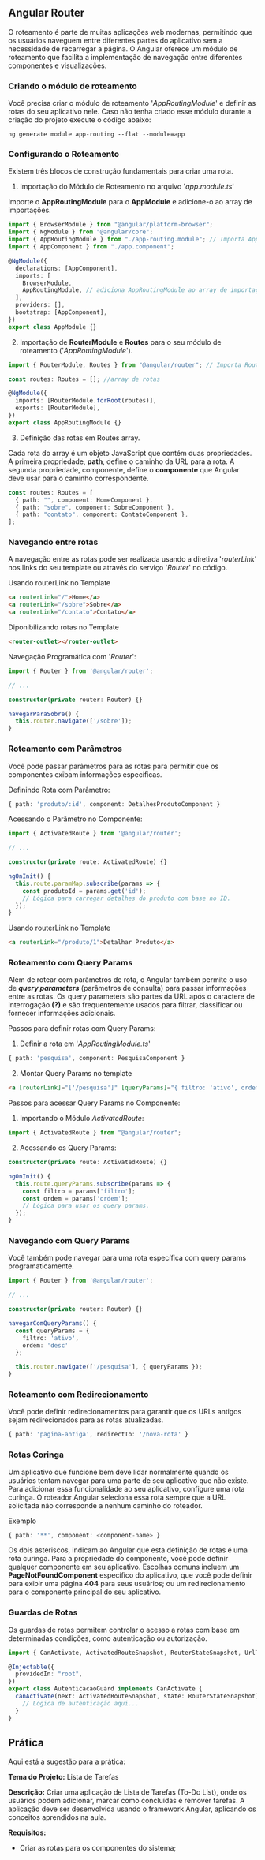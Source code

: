 ## Angular Router

O roteamento é parte de muitas aplicações web modernas, permitindo que os usuários naveguem entre diferentes partes do aplicativo sem a necessidade de recarregar a página. O Angular oferece um módulo de roteamento que facilita a implementação de navegação entre diferentes componentes e visualizações.

### Criando o módulo de roteamento

Você precisa criar o módulo de roteamento '_AppRoutingModule_' e definir as rotas do seu aplicativo nele. Caso não tenha criado esse módulo durante a criação do projeto execute o código abaixo:

```bach
ng generate module app-routing --flat --module=app
```

### Configurando o Roteamento

Existem três blocos de construção fundamentais para criar uma rota.

1. Importação do Módulo de Roteamento no arquivo '_app.module.ts_'

Importe o **AppRoutingModule** para o **AppModule** e adicione-o ao array de importações.

```typescript
import { BrowserModule } from "@angular/platform-browser";
import { NgModule } from "@angular/core";
import { AppRoutingModule } from "./app-routing.module"; // Importa AppRoutingModule
import { AppComponent } from "./app.component";

@NgModule({
  declarations: [AppComponent],
  imports: [
    BrowserModule,
    AppRoutingModule, // adiciona AppRoutingModule ao array de importações do AppModule
  ],
  providers: [],
  bootstrap: [AppComponent],
})
export class AppModule {}
```

2. Importação de **RouterModule** e **Routes** para o seu módulo de roteamento ('_AppRoutingModule_').

```typescript
import { RouterModule, Routes } from "@angular/router"; // Importa RouterModule e Routes

const routes: Routes = []; //array de rotas

@NgModule({
  imports: [RouterModule.forRoot(routes)],
  exports: [RouterModule],
})
export class AppRoutingModule {}
```

3.  Definição das rotas em Routes array.

Cada rota do array é um objeto JavaScript que contém duas propriedades. A primeira propriedade, **path**, define o caminho da URL para a rota. A segunda propriedade, componente, define o **componente** que Angular deve usar para o caminho correspondente.

```typescript
const routes: Routes = [
  { path: "", component: HomeComponent },
  { path: "sobre", component: SobreComponent },
  { path: "contato", component: ContatoComponent },
];
```

### Navegando entre rotas

A navegação entre as rotas pode ser realizada usando a diretiva '_routerLink_' nos links do seu template ou através do serviço '_Router_' no código.

Usando routerLink no Template

```html
<a routerLink="/">Home</a>
<a routerLink="/sobre">Sobre</a>
<a routerLink="/contato">Contato</a>
```

Diponibilizando rotas no Template

```html
<router-outlet></router-outlet>
```

Navegação Programática com '_Router_':

```typescript
import { Router } from '@angular/router';

// ...

constructor(private router: Router) {}

navegarParaSobre() {
  this.router.navigate(['/sobre']);
}
```

### Roteamento com Parâmetros

Você pode passar parâmetros para as rotas para permitir que os componentes exibam informações específicas.

Definindo Rota com Parâmetro:

```typescript
{ path: 'produto/:id', component: DetalhesProdutoComponent }
```

Acessando o Parâmetro no Componente:

```typescript
import { ActivatedRoute } from '@angular/router';

// ...

constructor(private route: ActivatedRoute) {}

ngOnInit() {
  this.route.paramMap.subscribe(params => {
    const produtoId = params.get('id');
    // Lógica para carregar detalhes do produto com base no ID.
  });
}
```

Usando routerLink no Template

```html
<a routerLink="/produto/1">Detalhar Produto</a>
```

### Roteamento com Query Params

Além de rotear com parâmetros de rota, o Angular também permite o uso de **_query parameters_** (parâmetros de consulta) para passar informações entre as rotas. Os query parameters são partes da URL após o caractere de interrogação **(?)** e são frequentemente usados para filtrar, classificar ou fornecer informações adicionais.

Passos para definir rotas com Query Params:

1. Definir a rota em '_AppRoutingModule.ts_'

```typescript
{ path: 'pesquisa', component: PesquisaComponent }
```

2. Montar Query Params no template

```html
<a [routerLink]="['/pesquisa']" [queryParams]="{ filtro: 'ativo', ordem: 'desc' }">Pesquisar</a>
```

Passos para acessar Query Params no Componente:

1. Importando o Módulo _ActivatedRoute_:

```typescript
import { ActivatedRoute } from "@angular/router";
```

2. Acessando os Query Params:

```typescript
constructor(private route: ActivatedRoute) {}

ngOnInit() {
  this.route.queryParams.subscribe(params => {
    const filtro = params['filtro'];
    const ordem = params['ordem'];
    // Lógica para usar os query params.
  });
}
```

### Navegando com Query Params

Você também pode navegar para uma rota específica com query params programaticamente.

```typescript
import { Router } from '@angular/router';

// ...

constructor(private router: Router) {}

navegarComQueryParams() {
  const queryParams = {
    filtro: 'ativo',
    ordem: 'desc'
  };

  this.router.navigate(['/pesquisa'], { queryParams });
}
```

### Roteamento com Redirecionamento

Você pode definir redirecionamentos para garantir que os URLs antigos sejam redirecionados para as rotas atualizadas.

```typescript
{ path: 'pagina-antiga', redirectTo: '/nova-rota' }
```

### Rotas Coringa

Um aplicativo que funcione bem deve lidar normalmente quando os usuários tentam navegar para uma parte de seu aplicativo que não existe. Para adicionar essa funcionalidade ao seu aplicativo, configure uma rota curinga. O roteador Angular seleciona essa rota sempre que a URL solicitada não corresponde a nenhum caminho do roteador.

Exemplo

```typescript
{ path: '**', component: <component-name> }
```

Os dois asteriscos, indicam ao Angular que esta definição de rotas é uma rota curinga. Para a propriedade do componente, você pode definir qualquer componente em seu aplicativo. Escolhas comuns incluem um **PageNotFoundComponent** específico do aplicativo, que você pode definir para exibir uma página **404** para seus usuários; ou um redirecionamento para o componente principal do seu aplicativo.

### Guardas de Rotas

Os guardas de rotas permitem controlar o acesso a rotas com base em determinadas condições, como autenticação ou autorização.

```typescript
import { CanActivate, ActivatedRouteSnapshot, RouterStateSnapshot, UrlTree } from "@angular/router";

@Injectable({
  providedIn: "root",
})
export class AutenticacaoGuard implements CanActivate {
  canActivate(next: ActivatedRouteSnapshot, state: RouterStateSnapshot): boolean | UrlTree {
    // Lógica de autenticação aqui...
  }
}
```

## Prática

Aqui está a sugestão para a prática:

**Tema do Projeto:** Lista de Tarefas

**Descrição:** Criar uma aplicação de Lista de Tarefas (To-Do List), onde os usuários podem adicionar, marcar como concluídas e remover tarefas. A aplicação deve ser desenvolvida usando o framework Angular, aplicando os conceitos aprendidos na aula.

**Requisitos:**

- Criar as rotas para os componentes do sistema;
